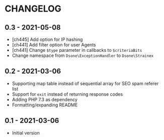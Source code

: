 # CHANGELOG

## 0.3 - 2021-05-08

- [ch445] Add option for IP hashing
- [ch441] Add filter option for user Agents
- [ch441] Change `$type` parameter in callbacks to `$criteriaBits`
- Change namespace from `Dsone\ExceptionHandler` to `Dsone\Strainex`

## 0.2 - 2021-03-06

- Supporting map table instead of sequential array for SEO spam referer list
- Support for `exit` instead of returning response codes
- Adding PHP 7.3 as dependency
- Formatting/expanding README

## 0.1 - 2021-03-06

- Initial version